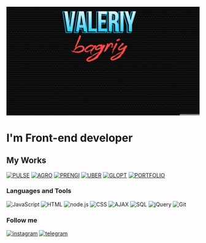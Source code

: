 ![Header](https://github.com/hifest/hifest/blob/main/assets/50080c84bdd9bc0caec150ef0f68ecbd.webp)

# I'm Front-end developer

## My Works

[![PULSE](https://img.shields.io/badge/PULSE-090909?style=flat-square&logo=PULSE)](https://hifest.github.io./)
[![AGRO](https://img.shields.io/badge/AGROECOTECHNOLOGY-090909?style=flat-square&logo=agroecotechnology)](https://agroecotechnology.com/)
[![PRENGI](https://img.shields.io/badge/PRENGI-090909?style=flat-square&logo=PRENGI)](https://bissfmc.github.io/)
[![UBER](https://img.shields.io/badge/UBER-090909?style=flat-square&logo=UBER)](https://fmcsite.github.io/)
[![GLOPT](https://img.shields.io/badge/GLOPT-090909?style=flat-square&logo=GLOPT)](https://glopt350.github.io/)
[![PORTFOLIO](https://img.shields.io/badge/PORTFOLIO-090909?style=flat-square&logo=PORTFOLIO)](https://hifest.github.io/portfolio/)




### Languages and Tools

![JavaScript](https://img.shields.io/badge/JavaScipt-090909?style=for-the-badge&logo=javascript)
![HTML](https://img.shields.io/badge/HTML-090909?style=for-the-badge&logo=HTML)
![node.js](https://img.shields.io/badge/node.js-090909?style=for-the-badge&logo=node.js)
![CSS](https://img.shields.io/badge/css-090909?style=for-the-badge&logo=CSS)
![AJAX](https://img.shields.io/badge/ajax-090909?style=for-the-badge&logo=ajax)
![SQL](https://img.shields.io/badge/SQL-090909?style=for-the-badge&logo=SQL)
![jQuery](https://img.shields.io/badge/jQuery-090909?style=for-the-badge&logo=jQuery)
![Git](https://img.shields.io/badge/Git-090909?style=for-the-badge&logo=Git)


### Follow me
[![instagram](https://img.shields.io/badge/instargam-090909?style=for-the-badge&logo=instagram)](https://instagram.com/valeriy_bagriy_?utm_medium=copy_link)
[![telegram](https://img.shields.io/badge/telegram-090909?style=for-the-badge&logo=telegram)](https://t.me/valeriynzxt)
